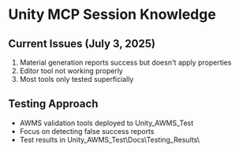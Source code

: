 # Unity MCP Session Knowledge

## Current Issues (July 3, 2025)
1. Material generation reports success but doesn't apply properties
2. Editor tool not working properly  
3. Most tools only tested superficially

## Testing Approach
- AWMS validation tools deployed to Unity_AWMS_Test
- Focus on detecting false success reports
- Test results in Unity_AWMS_Test\Docs\Testing_Results\